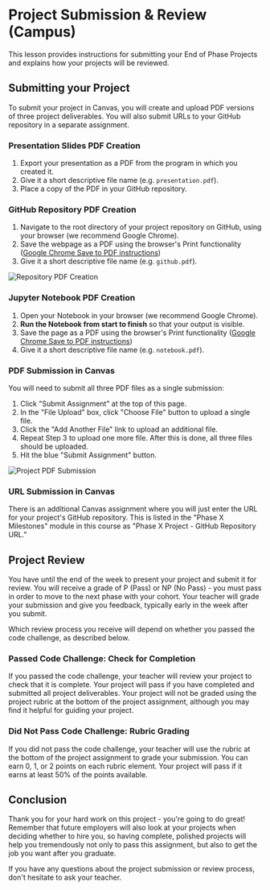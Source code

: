 # Project Submission & Review (Campus)

This lesson provides instructions for submitting your End of Phase Projects and explains how your projects will be reviewed.

## Submitting your Project

To submit your project in Canvas, you will create and upload PDF versions of three project deliverables. You will also submit URLs to your GitHub repository in a separate assignment.

### Presentation Slides PDF Creation

1. Export your presentation as a PDF from the program in which you created it.
2. Give it a short descriptive file name (e.g. `presentation.pdf`).
3. Place a copy of the PDF in your GitHub repository.

### GitHub Repository PDF Creation

1. Navigate to the root directory of your project repository on GitHub, using your browser (we recommend Google Chrome).
2. Save the webpage as a PDF using the browser's Print functionality ([Google Chrome Save to PDF instructions])
3. Give it a short descriptive file name (e.g. `github.pdf`).

![Repository PDF Creation](https://raw.githubusercontent.com/learn-co-curriculum/dsc-project-submissions-campus/master/repo_pdf.gif)

### Jupyter Notebook PDF Creation

1. Open your Notebook in your browser (we recommend Google Chrome).
2. **Run the Notebook from start to finish** so that your output is visible.
3. Save the page as a PDF using the browser's Print functionality ([Google Chrome Save to PDF instructions][])
4. Give it a short descriptive file name (e.g. `notebook.pdf`).

### PDF Submission in Canvas

You will need to submit all three PDF files as a single submission:

1. Click "Submit Assignment" at the top of this page.
2. In the "File Upload" box, click "Choose File" button to upload a single file.
3. Click the "Add Another File" link to upload an additional file.
4. Repeat Step 3 to upload one more file. After this is done, all three files should be uploaded.
5. Hit the blue "Submit Assignment" button.

![Project PDF Submission](https://raw.githubusercontent.com/learn-co-curriculum/dsc-project-submissions-campus/master/project_3pdf_submission.gif)

### URL Submission in Canvas

There is an additional Canvas assignment where you will just enter the URL for your project's GitHub repository. This is listed in the "Phase X Milestones" module in this course as "Phase X Project - GitHub Repository URL."

## Project Review

You have until the end of the week to present your project and submit it for review. You will receive a grade of P (Pass) or NP (No Pass) - you must pass in order to move to the next phase with your cohort. Your teacher will grade your submission and give you feedback, typically early in the week after you submit.

Which review process you receive will depend on whether you passed the code challenge, as described below.

### Passed Code Challenge: Check for Completion

If you passed the code challenge, your teacher will review your project to check that it is complete. Your project will pass if you have completed and submitted all project deliverables. Your project will not be graded using the project rubric at the bottom of the project assignment, although you may find it helpful for guiding your project.

### Did Not Pass Code Challenge: Rubric Grading

If you did not pass the code challenge, your teacher will use the rubric at the bottom of the project assignment to grade your submission. You can earn 0, 1, or 2 points on each rubric element. Your project will pass if it earns at least 50% of the points available.

## Conclusion

Thank you for your hard work on this project - you're going to do great! Remember that future employers will also look at your projects when deciding whether to hire you, so having complete, polished projects will help you tremendously not only to pass this assignment, but also to get the job you want after you graduate.

If you have any questions about the project submission or review process, don't hesitate to ask your teacher.

[Google Chrome Save to PDF instructions]: https://www.wikihow.com/Save-a-Web-Page-as-a-PDF-in-Google-Chrome
